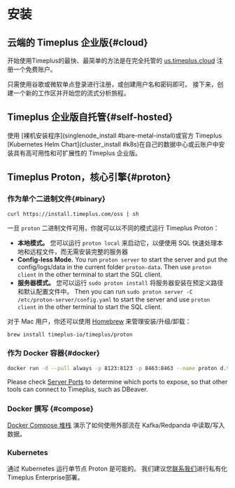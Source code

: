 # 安装

## 云端的 Timeplus 企业版{#cloud}

开始使用Timeplus的最快、最简单的方法是在完全托管的 [us.timeplus.cloud](https://us.timeplus.cloud) 注册一个免费账户。

只需使用谷歌或微软单点登录进行注册，或创建用户名和密码即可。 接下来，创建一个新的工作区并开始您的流式分析旅程。

## Timeplus 企业版自托管{#self-hosted}

使用 [裸机安装程序](singlenode_install #bare-metal-install)或官方 Timeplus [Kubernetes Helm Chart](cluster_install #k8s)在自己的数据中心或云账户中安装具有高可用性和可扩展性的 Timeplus 企业版。

## Timeplus Proton，核心引擎{#proton}

### 作为单个二进制文件{#binary}

```shell
curl https://install.timeplus.com/oss | sh
```

一旦 `proton` 二进制文件可用，你就可以以不同的模式运行 Timeplus Proton：

- **本地模式。** 您可以运行 `proton local` 来启动它，以便使用 SQL 快速处理本地和远程文件，而无需安装完整的服务器
- **Config-less Mode.** You run `proton server` to start the server and put the config/logs/data in the current folder `proton-data`. Then use `proton client` in the other terminal to start the SQL client.
- **服务器模式。** 您可以运行 `sudo proton install` 将服务器安装在预定义路径和默认配置文件中。 Then you can run `sudo proton server -C /etc/proton-server/config.yaml` to start the server and use `proton client` in the other terminal to start the SQL client.

对于 Mac 用户，你还可以使用 [Homebrew](https://brew.sh/) 来管理安装/升级/卸载：

```shell
brew install timeplus-io/timeplus/proton
```

### 作为 Docker 容器{#docker}

```bash
docker run -d --pull always -p 8123:8123 -p 8463:8463 --name proton d.timeplus.com/timeplus-io/proton:latest
```

Please check [Server Ports](proton-ports) to determine which ports to expose, so that other tools can connect to Timeplus, such as DBeaver.

### Docker 撰写 {#compose}

[Docker Compose 堆栈](https://github.com/timeplus-io/proton/tree/develop/examples/ecommerce) 演示了如何使用外部流在 Kafka/Redpanda 中读取/写入数据。

### Kubernetes

通过 Kubernetes 运行单节点 Proton 是可能的。 我们建议您[联系我们](mailto:support@timeplus.com)进行私有化Timeplus Enterprise部署。

